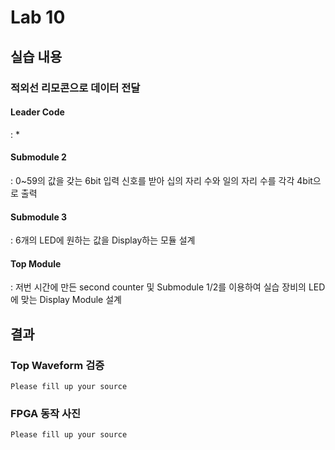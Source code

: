 # Lab 10

## 실습 내용

### **적외선 리모콘으로 데이터 전달**

#### **Leader Code**
: * 

#### **Submodule 2**
: 0~59의 값을 갖는 6bit 입력 신호를 받아 십의 자리 수와 일의 자리 수를 각각 4bit으로 출력

#### **Submodule 3**
: 6개의 LED에 원하는 값을 Display하는 모듈 설계

#### **Top Module**
: 저번 시간에 만든 second counter  및 Submodule 1/2를 이용하여  실습 장비의 LED에 맞는 Display Module 설계


## 결과
### **Top Waveform 검증**
 
 `Please fill up your source`

     
### **FPGA 동작 사진**
 
`Please fill up your source`

<!--stackedit_data:
eyJoaXN0b3J5IjpbLTk3MjkzNzc5NywtMTg0NjE3OTg2NSwtMj
A4ODc0NjYxMiwtMzAzMDUyMzgxXX0=
-->